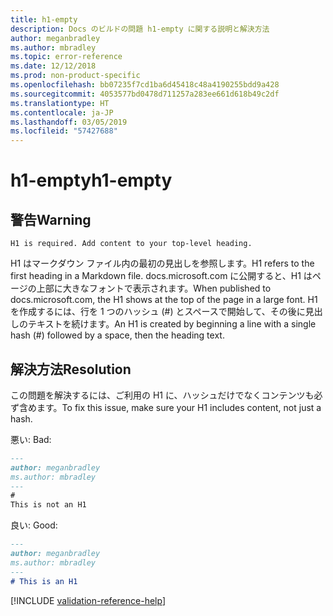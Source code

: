```yaml
---
title: h1-empty
description: Docs のビルドの問題 h1-empty に関する説明と解決方法
author: meganbradley
ms.author: mbradley
ms.topic: error-reference
ms.date: 12/12/2018
ms.prod: non-product-specific
ms.openlocfilehash: bb07235f7cd1ba6d45418c48a4190255bdd9a428
ms.sourcegitcommit: 4053577bd0478d711257a283ee661d618b49c2df
ms.translationtype: HT
ms.contentlocale: ja-JP
ms.lasthandoff: 03/05/2019
ms.locfileid: "57427688"
---
```

# <a name="h1-empty"></a><span data-ttu-id="67892-103">h1-empty</span><span class="sxs-lookup"><span data-stu-id="67892-103">h1-empty</span></span>

## <a name="warning"></a><span data-ttu-id="67892-104">警告</span><span class="sxs-lookup"><span data-stu-id="67892-104">Warning</span></span>

`H1 is required. Add content to your top-level heading.`

<span data-ttu-id="67892-105">H1 はマークダウン ファイル内の最初の見出しを参照します。</span><span class="sxs-lookup"><span data-stu-id="67892-105">H1 refers to the first heading in a Markdown file.</span></span> <span data-ttu-id="67892-106">docs.microsoft.com に公開すると、H1 はページの上部に大きなフォントで表示されます。</span><span class="sxs-lookup"><span data-stu-id="67892-106">When published to docs.microsoft.com, the H1 shows at the top of the page in a large font.</span></span> <span data-ttu-id="67892-107">H1 を作成するには、行を 1 つのハッシュ (#) とスペースで開始して、その後に見出しのテキストを続けます。</span><span class="sxs-lookup"><span data-stu-id="67892-107">An H1 is created by beginning a line with a single hash (#) followed by a space, then the heading text.</span></span>

## <a name="resolution"></a><span data-ttu-id="67892-108">解決方法</span><span class="sxs-lookup"><span data-stu-id="67892-108">Resolution</span></span>

<span data-ttu-id="67892-109">この問題を解決するには、ご利用の H1 に、ハッシュだけでなくコンテンツも必ず含めます。</span><span class="sxs-lookup"><span data-stu-id="67892-109">To fix this issue, make sure your H1 includes content, not just a hash.</span></span>

<span data-ttu-id="67892-110">悪い: </span><span class="sxs-lookup"><span data-stu-id="67892-110">Bad:</span></span>

```markdown
---
author: meganbradley
ms.author: mbradley
---
#
This is not an H1
```

<span data-ttu-id="67892-111">良い: </span><span class="sxs-lookup"><span data-stu-id="67892-111">Good:</span></span>

```markdown
---
author: meganbradley
ms.author: mbradley
---
# This is an H1
```

<!--make sure to add this file to your includes folder and verify the path-->
[!INCLUDE [validation-reference-help](includes/validation-reference-help.md)]